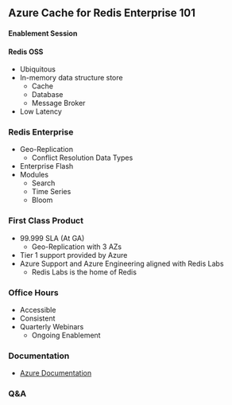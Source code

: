 ## Azure Cache for Redis Enterprise 101
#### Enablement Session


#### Redis OSS

- Ubiquitous
- In-memory data structure store
  - Cache
  - Database
  - Message Broker
- Low Latency


### Redis Enterprise

- Geo-Replication
  - Conflict Resolution Data Types
- Enterprise Flash
- Modules
  - Search
  - Time Series
  - Bloom


### First Class Product

- 99.999 SLA (At GA)
  - Geo-Replication with 3 AZs
- Tier 1 support provided by Azure
- Azure Support and Azure Engineering aligned with Redis Labs
  - Redis Labs is the home of Redis


### Office Hours

- Accessible
- Consistent
- Quarterly Webinars
  - Ongoing Enablement


### Documentation

- [Azure Documentation](https://docs.microsoft.com/en-us/azure/azure-cache-for-redis/)


### Q&A